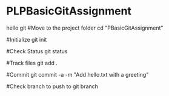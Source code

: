 # PLPBasicGitAssignment
hello git
#Move to the project folder 
cd "PBasicGitAssignment"

#Initialize
git init

#Check Status
git status

#Track files
git add .

#Commit
git commit -a -m "Add hello.txt with a greeting"

#Check branch to push to
git branch 
